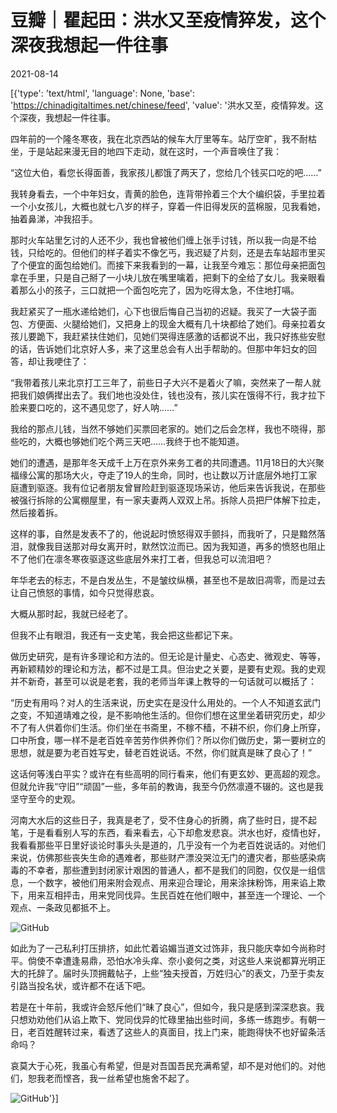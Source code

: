 # 豆瓣｜瞿起田：洪水又至疫情猝发，这个深夜我想起一件往事

2021-08-14

[{'type': 'text/html', 'language': None, 'base': 'https://chinadigitaltimes.net/chinese/feed', 'value': '洪水又至，疫情猝发。这个深夜，我想起一件往事。

四年前的一个隆冬寒夜，我在北京西站的候车大厅里等车。站厅空旷，我不耐枯坐，于是站起来漫无目的地四下走动，就在这时，一个声音唤住了我：

“这位大伯，看您长得面善，我家孩儿都饿了两天了，您给几个钱买口吃的吧……”

我转身看去，一个中年妇女，青黄的脸色，连背带拎着三个大个编织袋，手里拉着一个小女孩儿，大概也就七八岁的样子，穿着一件旧得发灰的蓝棉服，见我看她，抽着鼻涕，冲我招手。

那时火车站里乞讨的人还不少，我也曾被他们缠上张手讨钱，所以我一向是不给钱，只给吃的。但他们的样子着实不像乞丐，我迟疑了片刻，还是去车站超市里买了个便宜的面包给她们。而接下来我看到的一幕，让我至今难忘：那位母亲把面包拿在手里，只是自己掰了一小块儿放在嘴里噙着，把剩下的全给了女儿。我亲眼看着那么小的孩子，三口就把一个面包吃完了，因为吃得太急，不住地打嗝。

我赶紧买了一瓶水递给她们，心下也很后悔自己当初的迟疑。我买了一大袋子面包、方便面、火腿给她们，又把身上的现金大概有几十块都给了她们。母亲拉着女孩儿要跪下，我赶紧扶住她们，见她们哭得连感激的话都说不出，我只好拣些安慰的话，告诉她们北京好人多，来了这里总会有人出手帮助的。但那中年妇女的回答，却让我哽住了：

“我带着孩儿来北京打工三年了，前些日子大兴不是着火了嘛，突然来了一帮人就把我们娘俩撵出去了。我们地也没处住，钱也没有，孩儿实在饿得不行，我才拉下脸来要口吃的，这不遇见您了，好人呐……”

我给的那点儿钱，当然不够她们买票回老家的。她们之后会怎样，我也不晓得，那些吃的，大概也够她们吃个两三天吧……我终于也不能知道。

她们的遭遇，是那年冬天成千上万在京外来务工者的共同遭遇。11月18日的大兴聚福缘公寓的那场大火，夺走了19人的生命，同时，也让数以万计底层外地打工家庭遭到驱逐。我有位记者朋友曾冒险赶到驱逐现场采访，他后来告诉我说，在那些被强行拆除的公寓棚屋里，有一家夫妻两人双双上吊。拆除人员把尸体解下拉走，然后接着拆。

这样的事，自然是发表不了的，他说起时愤怒得双手颤抖，而我听了，只是黯然落泪，就像我目送那对母女离开时，默然饮泣而已。因为我知道，再多的愤怒也阻止不了他们在凛冬寒夜驱逐这些底层外来打工者，但我总可以流泪吧？

年华老去的标志，不是白发丛生，不是皱纹纵横，甚至也不是故旧凋零，而是过去让自己愤怒的事情，如今只觉得悲哀。

大概从那时起，我就已经老了。

但我不止有眼泪，我还有一支史笔，我会把这些都记下来。

做历史研究，是有许多理论和方法的。但无论是计量史、心态史、微观史、等等，再新颖精妙的理论和方法，都不过是工具。但治史之关要，是要有史观。我的史观并不新奇，甚至可以说是老套，我的老师当年课上教导的一句话就可以概括了：

“历史有用吗？对人的生活来说，历史实在是没什么用处的。一个人不知道玄武门之变，不知道靖难之役，是不影响他生活的。但你们想在这里坐着研究历史，却少不了有人供着你们生活。你们坐在书斋里，不稼不穑，不耕不织，你们身上所穿，口中所食，哪一样不是老百姓辛苦劳作供养你们？所以你们做历史，第一要树立的思想，就是要为老百姓写史，替老百姓说话。不然，你们就真是昧了良心了！”

这话何等浅白平实？或许在有些高明的同行看来，他们有更玄妙、更高超的观念。但就允许我“守旧”“顽固”一些，多年前的教诲，我至今仍然凛遵不辍的。这也是我坚守至今的史观。

河南大水后的这些日子，我真是老了，受不住身心的折腾，病了些时日，提不起笔，于是看看别人写的东西，看来看去，心下却愈发悲哀。洪水也好，疫情也好，我看看那些平日里好谈论时事头头是道的，几乎没有一个为老百姓说话的。对他们来说，仿佛那些丧失生命的遇难者，那些财产漂没哭泣无门的遭灾者，那些感染病毒的不幸者，那些遭到封闭家计艰困的普通人，都不是我们的同胞，仅仅是一组信息，一个数字，被他们用来附会观点、用来迎合理论，用来涂抹粉饰，用来谄上欺下，用来互相抨击，用来党同伐异。生民百姓在他们眼中，甚至连一个理论、一个观点、一条政见都抵不上。

![GitHub](https://chinadigitaltimes.net/chinese/files/2021/08/image-1628917806263.png)

如此为了一己私利打压排挤，如此忙着谄媚当道文过饰非，我只能庆幸如今尚称时平。倘使不幸遭逢易鼎，恐怕水冷头痒、奈小妾何之类，对这些人来说都算光明正大的托辞了。届时头顶拥戴帖子，上些“独夫授首，万姓归心”的表文，乃至于卖友引路当投名状，或许都不在话下吧。

若是在十年前，我或许会怒斥他们“昧了良心”，但如今，我只是感到深深悲哀。我只想劝劝他们从谄上欺下、党同伐异的忙碌里抽出些时间，多练一练跑步。有朝一日，老百姓醒转过来，看透了这些人的真面目，找上门来，能跑得快不也好留条活命吗？

哀莫大于心死，我虽心有希望，但是对吾国吾民充满希望，却不是对他们的。对他们，恕我老而悭吝，我一丝希望也施舍不起了。

![GitHub](https://chinadigitaltimes.net/chinese/files/2021/08/image-1628917825193.png)'}]